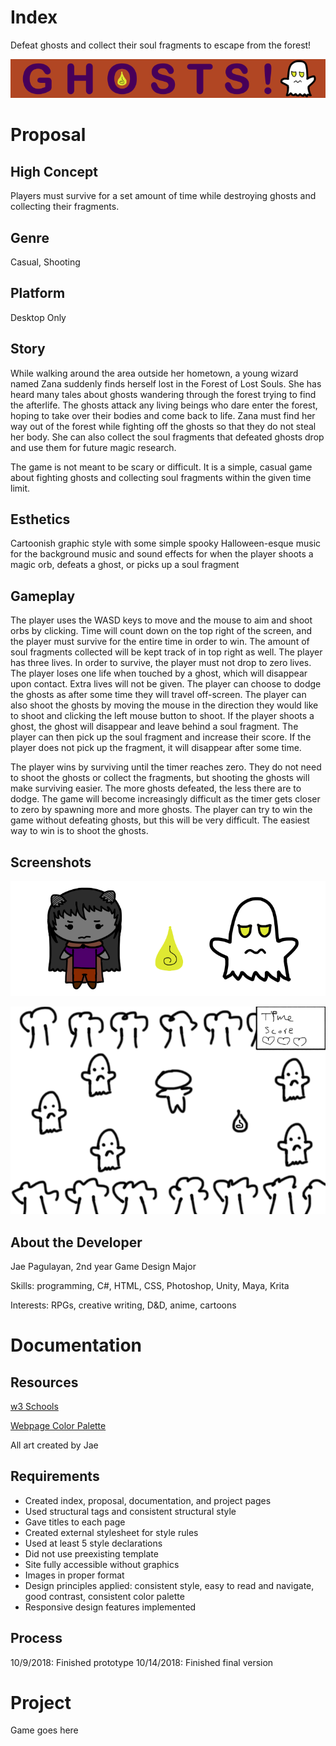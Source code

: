 # Index
Defeat ghosts and collect their soul fragments to escape from the forest!

![Game Banner](https://github.com/jup6039/IGME-230/blob/master/banner.png)

# Proposal
## High Concept
Players must survive for a set amount of time while destroying ghosts and collecting their fragments.
## Genre
Casual, Shooting
## Platform
Desktop Only
## Story
While walking around the area outside her hometown, a young wizard named Zana suddenly finds herself lost in the Forest of Lost Souls. She has heard many tales about ghosts wandering through the forest trying to find the afterlife. The ghosts attack any living beings who dare enter the forest, hoping to take over their bodies and come back to life. Zana must find her way out of the forest while fighting off the ghosts so that they do not steal her body. She can also collect the soul fragments that defeated ghosts drop and use them for future magic research.

The game is not meant to be scary or difficult. It is a simple, casual game about fighting ghosts and collecting soul fragments within the given time limit.
## Esthetics
Cartoonish graphic style with some simple spooky Halloween-esque music for the background music and sound effects for when the player shoots a magic orb, defeats a ghost, or picks up a soul fragment
## Gameplay
The player uses the WASD keys to move and the mouse to aim and shoot orbs by clicking. Time will count down on the top right of the screen, and the player must survive for the entire time in order to win. The amount of soul fragments collected will be kept track of in top right as well. The player has three lives. In order to survive, the player must not drop to zero lives. The player loses one life when touched by a ghost, which will disappear upon contact. Extra lives will not be given. The player can choose to dodge the ghosts as after some time they will travel off-screen. The player can also shoot the ghosts by moving the mouse in the direction they would like to shoot and clicking the left mouse button to shoot. If the player shoots a ghost, the ghost will disappear and leave behind a soul fragment. The player can then pick up the soul fragment and increase their score. If the player does not pick up the fragment, it will disappear after some time.

The player wins by surviving until the timer reaches zero. They do not need to shoot the ghosts or collect the fragments, but shooting the ghosts will make surviving easier. The more ghosts defeated, the less there are to dodge. The game will become increasingly difficult as the timer gets closer to zero by spawning more and more ghosts. The player can try to win the game without defeating ghosts, but this will be very difficult. The easiest way to win is to shoot the ghosts.
## Screenshots
![Characters](https://github.com/jup6039/IGME-230/blob/master/characters.png)

![Game Mock-Up](https://github.com/jup6039/IGME-230/blob/master/mockup.png)

## About the Developer
Jae Pagulayan, 2nd year Game Design Major

Skills: programming, C#, HTML, CSS, Photoshop, Unity, Maya, Krita

Interests: RPGs, creative writing, D&D, anime, cartoons

# Documentation
## Resources
[w3 Schools](https://www.w3schools.com/)

[Webpage Color Palette](https://www.colourlovers.com/palette/54697/Trick_or_Treat)

All art created by Jae
## Requirements
* Created index, proposal, documentation, and project pages
* Used structural tags and consistent structural style
* Gave titles to each page
* Created external stylesheet for style rules
* Used at least 5 style declarations
* Did not use preexisting template
* Site fully accessible without graphics
* Images in proper format
* Design principles applied: consistent style, easy to read and navigate, good contrast, consistent color palette
* Responsive design features implemented
## Process
10/9/2018: Finished prototype
10/14/2018: Finished final version

# Project
Game goes here
